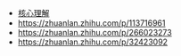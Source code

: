 - [核心理解](https://blog.csdn.net/u014311125/article/details/109470137)
- https://zhuanlan.zhihu.com/p/113716961
- https://zhuanlan.zhihu.com/p/266023273
- https://zhuanlan.zhihu.com/p/32423092